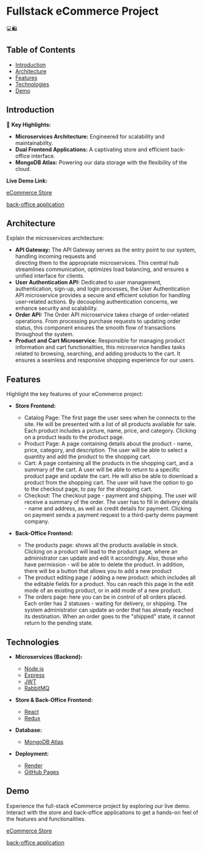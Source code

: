 # Fullstack eCommerce Project

:computer::shopping:

## Table of Contents

- [Introduction](#introduction)
- [Architecture](#architecture)
- [Features](#features)
- [Technologies](#technologies)
- [Demo](#demo)

## Introduction

🚀 **Key Highlights:**
- **Microservices Architecture:** Engineered for scalability and maintainability.
- **Dual Frontend Applications:** A captivating store and efficient back-office interface.
- **MongoDB Atlas:** Powering our data storage with the flexibility of the cloud.

**Live Demo Link:**

  [eCommerce Store](https://rosilf.github.io/e-commerce/)
  
  [back-office application](https://rosilf.github.io/e-commerce-backoffice/)


## Architecture

Explain the microservices architecture:

- **API Gateway:** The API Gateway serves as the entry point to our system, handling incoming requests and     
  directing them to the appropriate microservices. This central hub streamlines communication, optimizes load 
  balancing, and ensures a unified interface for clients.
- **User Authentication API:** Dedicated to user management, authentication, sign-up, and login processes, the    User Authentication API microservice provides a secure and efficient solution for handling user-related 
  actions. By decoupling authentication concerns, we enhance security and scalability.
- **Order API:** The Order API microservice takes charge of order-related operations. From processing purchase     requests to updating order status, this component ensures the smooth flow of transactions throughout the     system.
- **Product and Cart Microservice:** Responsible for managing product information and cart functionalities, this microservice handles tasks related to browsing, searching, and adding products to the cart. It ensures a seamless and responsive shopping experience for our users.

## Features

Highlight the key features of your eCommerce project:

- **Store Frontend:**
  - Catalog Page: The first page the user sees when he connects to the
    site. He will be presented with a list of all products available for sale.
    Each product includes a picture, name, price, and category. Clicking on a
    product leads to the product page.
  - Product Page: A page containing details about the product - name,
    price, category, and description. The user will be able to select a quantity and
    add the product to the shopping cart.
  - Cart: A page containing all the products in the shopping cart, and a
    summary of the cart. A user will be able to return to a specific product page and update the cart.
    He will also be able to download a product from the shopping cart.
    The user will have the option to go to the checkout page, to pay for the shopping cart.
  - Checkout: The checkout page - payment and shipping. The user will receive a summary of the order.
    The user has to fill in delivery details - name and address, as well as credit
    details for payment. Clicking on payment sends a payment request to a third-party demo payment company.
    
- **Back-Office Frontend:**
  - The products page: shows all the products available in stock. Clicking on a product will lead to the product
     page, where an administrator can update and edit it accordingly. Also, those who have permission - will be able
     to delete the product. In addition, there will be a button that allows you to add a new product
  - The product editing page / adding a new product: which includes all the editable fields for a product. You can reach
     this page in the edit mode of an existing product, or in add mode of a new product.
  - The orders page: here you can be in control of all orders placed. Each order has 2 statuses - waiting for delivery,
     or shipping. The system administrator can update an order that has already reached its destination.
     When an order goes to the "shipped" state, it cannot return to the pending state.

## Technologies

- **Microservices (Backend):**
  - [Node.js](https://nodejs.org/)
  - [Express](https://expressjs.com/)
  - [JWT](https://www.npmjs.com/package/jsonwebtoken)
  - [RabbitMQ](https://www.rabbitmq.com/)

- **Store & Back-Office Frontend:**
  - [React](https://reactjs.org/)
  - [Redux](https://redux.js.org/)

- **Database:**
  - [MongoDB Atlas](https://www.mongodb.com/cloud/atlas)

- **Deployment:**
  - [Render](https://render.com/)
  - [GitHub Pages](https://pages.github.com/)

## Demo
Experience the full-stack eCommerce project by exploring our live demo.
Interact with the store and back-office applications to get a hands-on feel of the features and functionalities.
  
  [eCommerce Store](https://rosilf.github.io/e-commerce/)
  
  [back-office application](https://rosilf.github.io/e-commerce-backoffice/)


